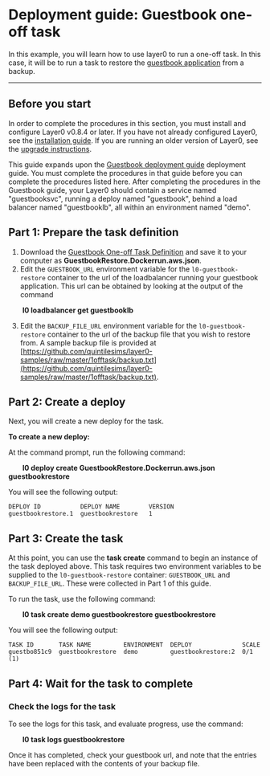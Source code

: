 # Deployment guide: Guestbook one-off task

In this example, you will learn how to use layer0 to run a one-off task. In this case, it will be to run a task to restore the [guestbook application](/guides/guestbook) from a backup.

---

## Before you start
In order to complete the procedures in this section, you must install and configure Layer0 v0.8.4 or later. If you have not already configured Layer0, see the [installation guide](/setup/install). If you are running an older version of Layer0, see the [upgrade instructions](/setup/upgrade#upgrading-older-versions-of-layer0).

This guide expands upon the [Guestbook deployment guide](/guides/guestbook) deployment guide. You must complete the procedures in that guide before you can complete the procedures listed here. After completing the procedures in the Guestbook guide, your Layer0 should contain a service named "guestbooksvc", running a deploy named "guestbook", behind a load balancer named "guestbooklb", all within an environment named "demo".

## Part 1: Prepare the task definition

1. Download the [Guestbook One-off Task Definition](https://github.com/quintilesims/layer0-samples/blob/master/1offtask/Dockerrun.aws.json) and save it to your computer as **GuestbookRestore.Dockerrun.aws.json**.
2. Edit the `GUESTBOOK_URL` environment variable for the `l0-guestbook-restore` container to the url of the loadbalancer running your guestbook application. This url can be obtained by looking at the output of the command

<span style="padding-left:2em">**l0 loadbalancer get guestbooklb**</span>

3. Edit the `BACKUP_FILE_URL` environment variable for the `l0-guestbook-restore` container to the url of the backup file that you wish to restore from. A sample backup file is provided at [https://github.com/quintilesims/layer0-samples/raw/master/1offtask/backup.txt](https://github.com/quintilesims/layer0-samples/raw/master/1offtask/backup.txt).

## Part 2: Create a deploy
Next, you will create a new deploy for the task.

**To create a new deploy:**

At the command prompt, run the following command:

<span style="padding-left:2em">**l0 deploy create GuestbookRestore.Dockerrun.aws.json guestbookrestore**</span>

You will see the following output:
```
DEPLOY ID           DEPLOY NAME        VERSION
guestbookrestore.1  guestbookrestore   1
```

## Part 3: Create the task
At this point, you can use the **task create** command to begin an instance of the task deployed above. This task requires two environment variables to be supplied to the `l0-guestbook-restore` container: `GUESTBOOK_URL` and `BACKUP_FILE_URL`. These were collected in Part 1 of this guide.

To run the task, use the following command:

<span style="padding-left:2em">**l0 task create demo guestbookrestore guestbookrestore**</span>

You will see the following output:
```
TASK ID       TASK NAME         ENVIRONMENT  DEPLOY              SCALE
guestbo851c9  guestbookrestore  demo         guestbookrestore:2  0/1 (1)
```

## Part 4: Wait for the task to complete

### Check the logs for the task

To see the logs for this task, and evaluate progress, use the command:

<span style="padding-left:2em">**l0 task logs guestbookrestore**</span>

Once it has completed, check your guestbook url, and note that the entries have been replaced with the contents of your backup file.
